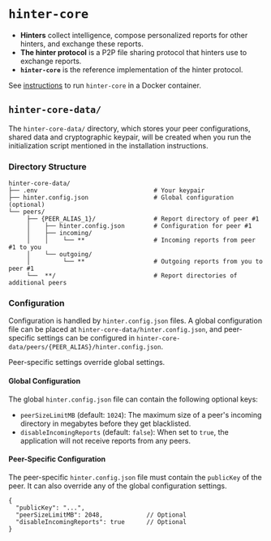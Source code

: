 # `hinter-core`

- **Hinters** collect intelligence, compose personalized reports for other hinters, and exchange these reports.
- **The hinter protocol** is a P2P file sharing protocol that hinters use to exchange reports.
- **`hinter-core`** is the reference implementation of the hinter protocol.

See [instructions](./instructions.md) to run `hinter-core` in a Docker container.

## `hinter-core-data/`

The `hinter-core-data/` directory, which stores your peer configurations, shared data and cryptographic keypair, will be created when you run the initialization script mentioned in the installation instructions.

### Directory Structure

```
hinter-core-data/
├── .env                                # Your keypair
├── hinter.config.json                  # Global configuration (optional)
└── peers/
     ├── {PEER_ALIAS_1}/                # Report directory of peer #1
     │    ├── hinter.config.json        # Configuration for peer #1
     │    ├── incoming/
     │    │    └── **                   # Incoming reports from peer #1 to you
     │    └── outgoing/
     │         └── **                   # Outgoing reports from you to peer #1
     └──  **/                           # Report directories of additional peers
```

### Configuration

Configuration is handled by `hinter.config.json` files. A global configuration file can be placed at `hinter-core-data/hinter.config.json`, and peer-specific settings can be configured in `hinter-core-data/peers/{PEER_ALIAS}/hinter.config.json`.

Peer-specific settings override global settings.

#### Global Configuration

The global `hinter.config.json` file can contain the following optional keys:

*   `peerSizeLimitMB` (default: `1024`): The maximum size of a peer's incoming directory in megabytes before they get blacklisted.
*   `disableIncomingReports` (default: `false`): When set to `true`, the application will not receive reports from any peers.

#### Peer-Specific Configuration

The peer-specific `hinter.config.json` file must contain the `publicKey` of the peer.
It can also override any of the global configuration settings.

```jsonc
{
  "publicKey": "...",
  "peerSizeLimitMB": 2048,            // Optional
  "disableIncomingReports": true      // Optional
}
```
